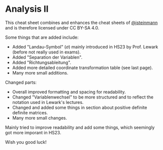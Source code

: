 # Analysis II
This cheat sheet combines and enhances the cheat sheets of [@jsteinmann](https://exams.vis.ethz.ch/user/jsteinmann/document/cheatsheet-analysis-ii-hs21) and is therefore licensed under CC BY-SA 4.0.


Some things that are added include:
- Added "Landau-Symbol" ($\sigma$) mainly introduced in HS23 by Prof. Lewark (before not really used in exams).
- Added "Separation der Variablen".
- Added "Richtungsableitung".
- Added more detailed coordinate transformation table (see last page).
- Many more small additions.


Changed parts:
- Overall improved formatting and spacing for readability.
- Changed "Variablenwechsel" to be more structured and to reflect the notation used in Lewark's lectures.
- Changed and added some things in section about positive definite definite matrices.
- Many more small changes.

Mainly tried to improve readability and add some things, which seemingly got more imporant in HS23.

Wish you good luck!